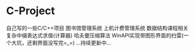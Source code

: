 # C-Project
自己写的一些C/C++项目
图书馆管理系统
上机计费管理系统
数据结构课程相关
复杂中缀表达式求值(计算器)
哈夫曼压缩算法
WinAPI实现带图形界面的扫雷(一个大坑，还剩界面没写完=_=)
...持续更新中...
